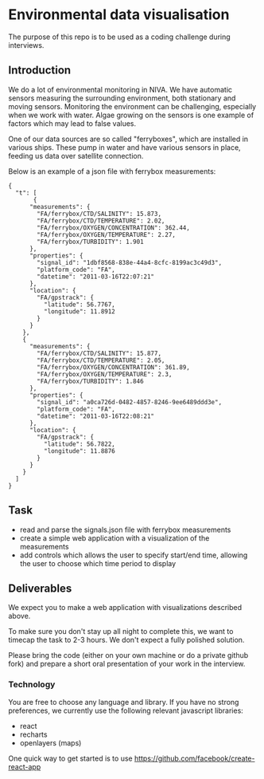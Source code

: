 # Environmental data visualisation

The purpose of this repo is to be used as a coding challenge during interviews.

## Introduction

We do a lot of environmental monitoring in NIVA. We have automatic sensors measuring the surrounding environment, both stationary and moving sensors. Monitoring the environment can be challenging, especially when we work with water. Algae growing on the sensors is one example of factors which may lead to false values.

One of our data sources are so called "ferryboxes", which are installed in various ships. These pump in water and have various sensors in place, feeding us data over satellite connection.  

Below is an example of a json file with ferrybox measurements:

```
{
  "t": [
       {
      "measurements": {
        "FA/ferrybox/CTD/SALINITY": 15.873, 
        "FA/ferrybox/CTD/TEMPERATURE": 2.02, 
        "FA/ferrybox/OXYGEN/CONCENTRATION": 362.44, 
        "FA/ferrybox/OXYGEN/TEMPERATURE": 2.27, 
        "FA/ferrybox/TURBIDITY": 1.901
      }, 
      "properties": {
        "signal_id": "1dbf8568-838e-44a4-8cfc-8199ac3c49d3", 
        "platform_code": "FA", 
        "datetime": "2011-03-16T22:07:21"
      }, 
      "location": {
        "FA/gpstrack": {
          "latitude": 56.7767, 
          "longitude": 11.8912
        }
      }
    }, 
    {
      "measurements": {
        "FA/ferrybox/CTD/SALINITY": 15.877, 
        "FA/ferrybox/CTD/TEMPERATURE": 2.05, 
        "FA/ferrybox/OXYGEN/CONCENTRATION": 361.89, 
        "FA/ferrybox/OXYGEN/TEMPERATURE": 2.3, 
        "FA/ferrybox/TURBIDITY": 1.846
      }, 
      "properties": {
        "signal_id": "a0ca726d-0482-4857-8246-9ee6489ddd3e", 
        "platform_code": "FA", 
        "datetime": "2011-03-16T22:08:21"
      }, 
      "location": {
        "FA/gpstrack": {
          "latitude": 56.7822, 
          "longitude": 11.8876
        }
      }
    }
  ]
}
```


## Task
- read and parse the signals.json file with ferrybox measurements
- create a simple web application with a visualization of the measurements
- add controls which allows the user to specify start/end time, allowing the user to choose which time period to display


## Deliverables

We expect you to make a web application with visualizations described above.

To make sure you don't stay up all night to complete this, we want to timecap the task to 2-3 hours. We don't expect a fully polished solution.

Please bring the code (either on your own machine or do a private github fork) and prepare a short oral presentation of your work in the interview.

### Technology

You are free to choose any language and library. If you have no strong preferences, we currently use the following relevant javascript libraries:

- react
- recharts
- openlayers (maps)

One quick way to get started is to use https://github.com/facebook/create-react-app